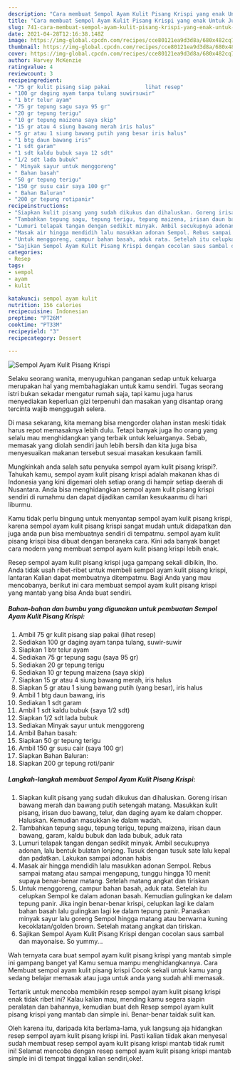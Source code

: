 ```yaml
---
description: "Cara membuat Sempol Ayam Kulit Pisang Krispi yang enak Untuk Jualan"
title: "Cara membuat Sempol Ayam Kulit Pisang Krispi yang enak Untuk Jualan"
slug: 741-cara-membuat-sempol-ayam-kulit-pisang-krispi-yang-enak-untuk-jualan
date: 2021-04-28T12:16:38.148Z
image: https://img-global.cpcdn.com/recipes/cce80121ea9d3d8a/680x482cq70/sempol-ayam-kulit-pisang-krispi-foto-resep-utama.jpg
thumbnail: https://img-global.cpcdn.com/recipes/cce80121ea9d3d8a/680x482cq70/sempol-ayam-kulit-pisang-krispi-foto-resep-utama.jpg
cover: https://img-global.cpcdn.com/recipes/cce80121ea9d3d8a/680x482cq70/sempol-ayam-kulit-pisang-krispi-foto-resep-utama.jpg
author: Harvey McKenzie
ratingvalue: 4
reviewcount: 3
recipeingredient:
- "75 gr kulit pisang siap pakai           lihat resep"
- "100 gr daging ayam tanpa tulang suwirsuwir"
- "1 btr telur ayam"
- "75 gr tepung sagu saya 95 gr"
- "20 gr tepung terigu"
- "10 gr tepung maizena saya skip"
- "15 gr atau 4 siung bawang merah iris halus"
- "5 gr atau 1 siung bawang putih yang besar iris halus"
- "1 btg daun bawang iris"
- "1 sdt garam"
- "1 sdt kaldu bubuk saya 12 sdt"
- "1/2 sdt lada bubuk"
- " Minyak sayur untuk menggoreng"
- " Bahan basah"
- "50 gr tepung terigu"
- "150 gr susu cair saya 100 gr"
- " Bahan Baluran"
- "200 gr tepung rotipanir"
recipeinstructions:
- "Siapkan kulit pisang yang sudah dikukus dan dihaluskan. Goreng irisan bawang merah dan bawang putih setengah matang. Masukkan kulit pisang, irisan duo bawang, telur, dan daging ayam ke dalam chopper. Haluskan. Kemudian masukkan ke dalam wadah."
- "Tambahkan tepung sagu, tepung terigu, tepung maizena, irisan daun bawang, garam, kaldu bubuk dan lada bubuk, aduk rata"
- "Lumuri telapak tangan dengan sedikit minyak. Ambil secukupnya adonan, lalu bentuk bulatan lonjong. Tusuk dengan tusuk sate lalu kepal dan padatkan. Lakukan sampai adonan habis"
- "Masak air hingga mendidih lalu masukkan adonan Sempol. Rebus sampai matang atau sampai mengapung, tunggu hingga 10 menit supaya benar-benar matang. Setelah matang angkat dan tiriskan"
- "Untuk menggoreng, campur bahan basah, aduk rata. Setelah itu celupkan Sempol ke dalam adonan basah. Kemudian gulingkan ke dalam tepung panir. Jika ingin benar-benar krispi, celupkan lagi ke dalam bahan basah lalu gulingkan lagi ke dalam tepung panir. Panaskan minyak sayur lalu goreng Sempol hingga matang atau berwarna kuning kecoklatan/golden brown. Setelah matang angkat dan tiriskan."
- "Sajikan Sempol Ayam Kulit Pisang Krispi dengan cocolan saus sambal dan mayonaise. So yummy..."
categories:
- Resep
tags:
- sempol
- ayam
- kulit

katakunci: sempol ayam kulit 
nutrition: 156 calories
recipecuisine: Indonesian
preptime: "PT26M"
cooktime: "PT33M"
recipeyield: "3"
recipecategory: Dessert

---
```



![Sempol Ayam Kulit Pisang Krispi](https://img-global.cpcdn.com/recipes/cce80121ea9d3d8a/680x482cq70/sempol-ayam-kulit-pisang-krispi-foto-resep-utama.jpg)

Selaku seorang wanita, menyuguhkan panganan sedap untuk keluarga merupakan hal yang membahagiakan untuk kamu sendiri. Tugas seorang istri bukan sekadar mengatur rumah saja, tapi kamu juga harus menyediakan keperluan gizi terpenuhi dan masakan yang disantap orang tercinta wajib menggugah selera.

Di masa  sekarang, kita memang bisa mengorder olahan instan meski tidak harus repot memasaknya lebih dulu. Tetapi banyak juga lho orang yang selalu mau menghidangkan yang terbaik untuk keluarganya. Sebab, memasak yang diolah sendiri jauh lebih bersih dan kita juga bisa menyesuaikan makanan tersebut sesuai masakan kesukaan famili. 



Mungkinkah anda salah satu penyuka sempol ayam kulit pisang krispi?. Tahukah kamu, sempol ayam kulit pisang krispi adalah makanan khas di Indonesia yang kini digemari oleh setiap orang di hampir setiap daerah di Nusantara. Anda bisa menghidangkan sempol ayam kulit pisang krispi sendiri di rumahmu dan dapat dijadikan camilan kesukaanmu di hari liburmu.

Kamu tidak perlu bingung untuk menyantap sempol ayam kulit pisang krispi, karena sempol ayam kulit pisang krispi sangat mudah untuk didapatkan dan juga anda pun bisa membuatnya sendiri di tempatmu. sempol ayam kulit pisang krispi bisa dibuat dengan beraneka cara. Kini ada banyak banget cara modern yang membuat sempol ayam kulit pisang krispi lebih enak.

Resep sempol ayam kulit pisang krispi juga gampang sekali dibikin, lho. Anda tidak usah ribet-ribet untuk membeli sempol ayam kulit pisang krispi, lantaran Kalian dapat membuatnya ditempatmu. Bagi Anda yang mau mencobanya, berikut ini cara membuat sempol ayam kulit pisang krispi yang mantab yang bisa Anda buat sendiri.

<!--inarticleads1-->

##### Bahan-bahan dan bumbu yang digunakan untuk pembuatan Sempol Ayam Kulit Pisang Krispi:

1. Ambil 75 gr kulit pisang siap pakai           (lihat resep)
1. Sediakan 100 gr daging ayam tanpa tulang, suwir-suwir
1. Siapkan 1 btr telur ayam
1. Sediakan 75 gr tepung sagu (saya 95 gr)
1. Sediakan 20 gr tepung terigu
1. Sediakan 10 gr tepung maizena (saya skip)
1. Siapkan 15 gr atau 4 siung bawang merah, iris halus
1. Siapkan 5 gr atau 1 siung bawang putih (yang besar), iris halus
1. Ambil 1 btg daun bawang, iris
1. Sediakan 1 sdt garam
1. Ambil 1 sdt kaldu bubuk (saya 1/2 sdt)
1. Siapkan 1/2 sdt lada bubuk
1. Sediakan  Minyak sayur untuk menggoreng
1. Ambil  Bahan basah:
1. Siapkan 50 gr tepung terigu
1. Ambil 150 gr susu cair (saya 100 gr)
1. Siapkan  Bahan Baluran:
1. Siapkan 200 gr tepung roti/panir




<!--inarticleads2-->

##### Langkah-langkah membuat Sempol Ayam Kulit Pisang Krispi:

1. Siapkan kulit pisang yang sudah dikukus dan dihaluskan. Goreng irisan bawang merah dan bawang putih setengah matang. Masukkan kulit pisang, irisan duo bawang, telur, dan daging ayam ke dalam chopper. Haluskan. Kemudian masukkan ke dalam wadah.
1. Tambahkan tepung sagu, tepung terigu, tepung maizena, irisan daun bawang, garam, kaldu bubuk dan lada bubuk, aduk rata
1. Lumuri telapak tangan dengan sedikit minyak. Ambil secukupnya adonan, lalu bentuk bulatan lonjong. Tusuk dengan tusuk sate lalu kepal dan padatkan. Lakukan sampai adonan habis
1. Masak air hingga mendidih lalu masukkan adonan Sempol. Rebus sampai matang atau sampai mengapung, tunggu hingga 10 menit supaya benar-benar matang. Setelah matang angkat dan tiriskan
1. Untuk menggoreng, campur bahan basah, aduk rata. Setelah itu celupkan Sempol ke dalam adonan basah. Kemudian gulingkan ke dalam tepung panir. Jika ingin benar-benar krispi, celupkan lagi ke dalam bahan basah lalu gulingkan lagi ke dalam tepung panir. Panaskan minyak sayur lalu goreng Sempol hingga matang atau berwarna kuning kecoklatan/golden brown. Setelah matang angkat dan tiriskan.
1. Sajikan Sempol Ayam Kulit Pisang Krispi dengan cocolan saus sambal dan mayonaise. So yummy...




Wah ternyata cara buat sempol ayam kulit pisang krispi yang mantab simple ini gampang banget ya! Kamu semua mampu menghidangkannya. Cara Membuat sempol ayam kulit pisang krispi Cocok sekali untuk kamu yang sedang belajar memasak atau juga untuk anda yang sudah ahli memasak.

Tertarik untuk mencoba membikin resep sempol ayam kulit pisang krispi enak tidak ribet ini? Kalau kalian mau, mending kamu segera siapin peralatan dan bahannya, kemudian buat deh Resep sempol ayam kulit pisang krispi yang mantab dan simple ini. Benar-benar taidak sulit kan. 

Oleh karena itu, daripada kita berlama-lama, yuk langsung aja hidangkan resep sempol ayam kulit pisang krispi ini. Pasti kalian tiidak akan menyesal sudah membuat resep sempol ayam kulit pisang krispi mantab tidak rumit ini! Selamat mencoba dengan resep sempol ayam kulit pisang krispi mantab simple ini di tempat tinggal kalian sendiri,oke!.

